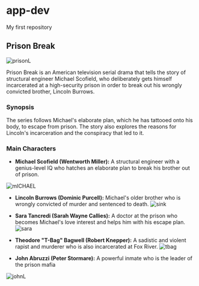 # app-dev
My first repository
## Prison Break

![prisonL](https://th.bing.com/th/id/R.47687c3b0cf066e06b108dfb9f48d314?rik=aGr7Iz78gTDNMg&riu=http%3a%2f%2fimages1.fanpop.com%2fimages%2fphotos%2f2100000%2fPrison-Break-prison-break-2101217-1024-768.jpg&ehk=zWHxwTQNWelOredNu1tgPh4w5i9SXhIkHv0cKgcSvEA%3d&risl=&pid=ImgRaw&r=0)

 Prison Break is an American television serial drama that tells the story of structural engineer Michael Scofield, who deliberately gets himself incarcerated at a high-security prison in order to break out his wrongly convicted brother, Lincoln Burrows.

 ### Synopsis

 The series follows Michael's elaborate plan, which he has tattooed onto his body, to escape from prison. The story also explores the reasons for Lincoln's incarceration and the conspiracy that led to it.  

 ### Main Characters

 * **Michael Scofield (Wentworth Miller):** A structural engineer with a genius-level IQ who hatches an elaborate plan to break his brother out of prison.

![mICHAEL](https://th.bing.com/th/id/OIP.xaI8g8rH5rNFF7_BOqBlBQHaII?rs=1&pid=ImgDetMain)

* **Lincoln Burrows (Dominic Purcell):** Michael's older brother who is wrongly convicted of murder and sentenced to death.
![sink](https://th.bing.com/th/id/OIP.DyI_D32eV_1CtzzesOSY6gHaJX?rs=1&pid=ImgDetMain)

* **Sara Tancredi (Sarah Wayne Callies):** A doctor at the prison who becomes Michael's love interest and helps him with his escape plan.
![sara](https://th.bing.com/th/id/R.7240cfe0e3857e61c44970b959fa9f8f?rik=61QpOrdwwn7y%2fA&riu=http%3a%2f%2fimages4.fanpop.com%2fimage%2fphotos%2f15300000%2fSara-Tancredi-Prison-Break-tv-female-characters-15303835-266-400.jpg&ehk=uu2sccq%2fJTtReg0GXT%2bSVd%2bmMYVb1YB90cEi5cGUlmg%3d&risl=&pid=ImgRaw&r=0&sres=1&sresct=1)

* **Theodore "T-Bag" Bagwell (Robert Knepper):** A sadistic and violent rapist and murderer who is also incarcerated at Fox River.
![tbag](https://galeri2.uludagsozluk.com/390/t-bag_396605.jpg)

* **John Abruzzi (Peter Stormare):** A powerful inmate who is the leader of the prison mafia

![johnL](https://th.bing.com/th/id/R.dbc05451d2857a972342b448aad61dd7?rik=0txzIF7fyO71cw&riu=http%3a%2f%2fbp3.blogger.com%2f_2tevIprg2RA%2fRw6cnn8tHII%2fAAAAAAAAAJQ%2f4CwGjFs2ZpY%2fs320%2f250px-Pb_john_abruzzi.jpg&ehk=Ta2tUIbKWwoT3O4hwVY6wnbPHrbO68AZybKbOTnjHn4%3d&risl=&pid=ImgRaw&r=0)
